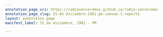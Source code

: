 ```yaml
---
annotation_page_uri: https://radiovenceremos.github.io/radio-venceremos-espanol-1/annotations/31-de-diciembre-1981-pm-canvas-1-reporte.json
annotation_page_slug: 31-de-diciembre-1981-pm-canvas-1-reporte
layout: annotation_page
manifest_label: 31 de diciembre, 1981 - PM

---
```

